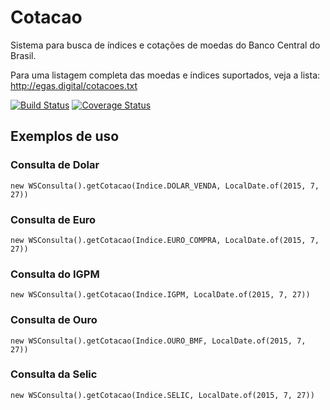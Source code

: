 # Cotacao
Sistema para busca de índices e cotações de moedas do Banco Central do Brasil.

Para uma listagem completa das moedas e índices suportados, veja a lista: http://egas.digital/cotacoes.txt

[![Build Status](https://api.travis-ci.org/wmixvideo/cotacao.png)](http://travis-ci.org/#!/wmixvideo/cotacao)
[![Coverage Status](https://coveralls.io/repos/wmixvideo/cotacao/badge.svg?branch=master&service=github)](https://coveralls.io/github/wmixvideo/cotacao?branch=master)

## Exemplos de uso

### Consulta de Dolar
```
new WSConsulta().getCotacao(Indice.DOLAR_VENDA, LocalDate.of(2015, 7, 27))
```

### Consulta de Euro
```
new WSConsulta().getCotacao(Indice.EURO_COMPRA, LocalDate.of(2015, 7, 27))
```

### Consulta do IGPM
```
new WSConsulta().getCotacao(Indice.IGPM, LocalDate.of(2015, 7, 27))
```

### Consulta de Ouro
```
new WSConsulta().getCotacao(Indice.OURO_BMF, LocalDate.of(2015, 7, 27))
```

### Consulta da Selic
```
new WSConsulta().getCotacao(Indice.SELIC, LocalDate.of(2015, 7, 27))
```
